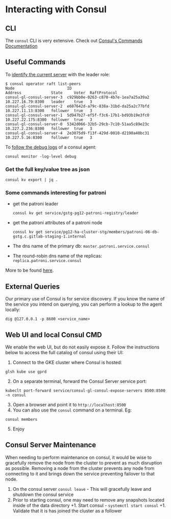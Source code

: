 # Interacting with Consul

## CLI

The `consul` CLI is very extensive.  Check out [Consul's Commands Documentation](https://www.consul.io/commands)

## Useful Commands

To [identify the current server](https://www.consul.io/commands/operator/raft) with the leader role:

```
$ consul operator raft list-peers
Node                       ID                                    Address             State     Voter  RaftProtocol
consul-gl-consul-server-3  c929bb0e-0263-c870-4b7e-1ea7a25a39a2  10.227.16.79:8300   leader    true   3
consul-gl-consul-server-2  e607642d-a79c-838a-31bd-da25a2c77bfd  10.227.11.13:8300   follower  true   3
consul-gl-consul-server-1  5d947b27-ef5f-f3c6-17b1-bd93b19e3fc0  10.227.22.175:8300  follower  true   3
consul-gl-consul-server-0  5342d066-32b5-29cb-7c10-51aa5c89e23c  10.227.2.236:8300   follower  true   3
consul-gl-consul-server-4  2e3075d9-f13f-429d-0010-d2190a40bc31  10.227.5.16:8300    follower  true   3
```

To [follow the debug logs](https://www.consul.io/commands/monitor) of a consul agent:

```
consul monitor -log-level debug
```

### Get the full key/value tree as json

```
consul kv export | jq .
```

### Some commands interesting for patroni

* get the patroni leader

  ```
  consul kv get service/gstg-pg12-patroni-registry/leader
  ```

* get the patroni attributes of a patroni node

  ```
  consul kv get service/pg12-ha-cluster-stg/members/patroni-06-db-gstg.c.gitlab-staging-1.internal
  ```

* The dns name of the primary db: `master.patroni.service.consul`
* The round-robin dns name of the replicas: `replica.patroni.service.consul`

More to be found [here](../pgbouncer/patroni-consul-postgres-pgbouncer-interactions.md).

## External Queries

Our primary use of Consul is for service discovery.  If you know the name of the
service you intend on querying, you can perform a lookup to the agent locally:

```
dig @127.0.0.1 -p 8600 <service_name>
```

## Web UI and local Consul CMD

We enable the web UI, but do not easily expose it.  Follow the instructions
below to access the full catalog of consul using their UI:

1. Connect to the GKE cluster where Consul is hosted:
```
glsh kube use gprd
```
2. On a separate terminal, forward the Consul Server service port:
```
kubeclt port-forward service/consul-gl-consul-expose-servers 8500:8500 -n consul
```
3. Open a browser and point it to `http://localhost:8500`
4. You can also use the `consul` command on a terminal. Eg:
```
consul members
```
5. Enjoy

## Consul Server Maintenance

When needing to perform maintenance on consul, it would be wise to gracefully
remove the node from the cluster to prevent as much disruption as possible.
Removing a node from the cluster prevents any node from connecting to it and
brings down the service preventing failover to that node.

1. On the consul server `consul leave` - This will gracefully leave and shutdown
   the consul service
1. Prior to starting consul, one may need to remove any snapshots located inside
   of the data directory
+1. Start consul - `systemctl start consul`
+1. Validate that it is has joined the cluster as a follower
